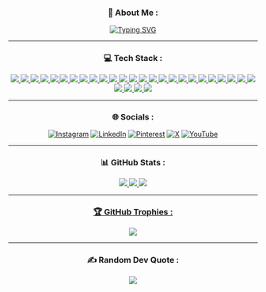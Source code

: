 
<div align="center">
    <h3> 💫 About Me : </h3>
    <a href="https://github.com/MattHeeper">
    <img src="https://readme-typing-svg.demolab.com?font=Fira+Code&weight=100&size=19&duration=3500&pause=1000&color=C4C2C2BC&center=true&vCenter=true&width=500&lines=Hi+I'm+Matt+Heeper;FullStack+Developer;I'm+currently+working+AI+%26+Azure;I'm+so+into+Computer+Sicience;I'm+based+in+Iran" alt="Typing SVG"/>
    </a>
</div>

<hr />

<div align='center'>
    <h3> 💻 Tech Stack :</h3>
    <a href="https://github.com/MattHeeper">
    <!--![Css3]--> <img src='https://img.shields.io/badge/css3-%231572B6.svg?style=for-the-badge&logo=css3&logoColor=white' />
    <!--![JavaScript]--> <img src='https://img.shields.io/badge/javascript-%23323330.svg?style=for-the-badge&logo=javascript&logoColor=%23F7DF1E' />
    <!--![html5]--> <img src='https://img.shields.io/badge/html5-%23E34F26.svg?style=for-the-badge&logo=html5&logoColor=white' />
    <!--![PHP]--> <img src='https://img.shields.io/badge/php-%23777BB4.svg?style=for-the-badge&logo=php&logoColor=white' />
    <!--![PowerShell]--> <img src='https://img.shields.io/badge/PowerShell-%235391FE.svg?style=for-the-badge&logo=powershell&logoColor=white' />
    <!--![Python]--> <img src='https://img.shields.io/badge/python-3670A0?style=for-the-badge&logo=python&logoColor=ffdd54' />
    <!--![Solidity]--> <img src='https://img.shields.io/badge/Solidity-%23363636.svg?style=for-the-badge&logo=solidity&logoColor=white' />
    <!--![TypeScript]--> <img src='https://img.shields.io/badge/typescript-%23007ACC.svg?style=for-the-badge&logo=typescript&logoColor=white' />
    <!--![Azure]--> <img src='https://img.shields.io/badge/azure-%230072C6.svg?style=for-the-badge&logo=microsoftazure&logoColor=white' />
    <!--![.Net]--> <img src='https://img.shields.io/badge/.NET-5C2D91?style=for-the-badge&logo=.net&logoColor=white' />
    <!--![Bootstrap]--> <img src='https://img.shields.io/badge/bootstrap-%238511FA.svg?style=for-the-badge&logo=bootstrap&logoColor=white' />
    <!--![Django]--> <img src='https://img.shields.io/badge/django-%23092E20.svg?style=for-the-badge&logo=django&logoColor=white' />
    <!--![Jquery]--> <img src='https://img.shields.io/badge/jquery-%230769AD.svg?style=for-the-badge&logo=jquery&logoColor=white' />
    <!--![Laravel]--> <img src='https://img.shields.io/badge/laravel-%23FF2D20.svg?style=for-the-badge&logo=laravel&logoColor=white' />
    <!--![NestJs]--> <img src='https://img.shields.io/badge/nestjs-%23E0234E.svg?style=for-the-badge&logo=nestjs&logoColor=white' />
    <!--![NodeJs]--> <img src='https://img.shields.io/badge/node.js-6DA55F?style=for-the-badge&logo=node.js&logoColor=white' />
    <!--![React]--> <img src='https://img.shields.io/badge/react-%2320232a.svg?style=for-the-badge&logo=react&logoColor=%2361DAFB' />
    <!--![Sass]--> <img src='https://img.shields.io/badge/SASS-hotpink.svg?style=for-the-badge&logo=SASS&logoColor=white' />
    <!--![VueJs]--> <img src='https://img.shields.io/badge/vue.js-%2335495e.svg?style=for-the-badge&logo=vuedotjs&logoColor=%234FC08D' />
    <!--![MySql]--> <img src='https://img.shields.io/badge/mysql-4479A1.svg?style=for-the-badge&logo=mysql&logoColor=white' />
    <!--![Illustrator]--> <img src='https://img.shields.io/badge/adobe%20illustrator-%23FF9A00.svg?style=for-the-badge&logo=adobe%20illustrator&logoColor=white' />
    <!--![LightRoom]--> <img src='https://img.shields.io/badge/Adobe%20Lightroom%20Classic-31A8FF.svg?style=for-the-badge&logo=Adobe%20Lightroom%20Classic&logoColor=white' />
    <!--![Photoshop]--> <img src='https://img.shields.io/badge/adobe%20photoshop-%2331A8FF.svg?style=for-the-badge&logo=adobe%20photoshop&logoColor=white' />
    <!--![xd]--> <img src='https://img.shields.io/badge/Adobe%20XD-470137?style=for-the-badge&logo=Adobe%20XD&logoColor=#FF61F6' />
    <!--![Affinity Designer]--> <img src='https://img.shields.io/badge/affinity%20desginer-%231B72BE.svg?style=for-the-badge&logo=affinity-designer&logoColor=white' />
    <!--![Affinity Photo]--> <img src='https://img.shields.io/badge/affinityphoto-%237E4DD2.svg?style=for-the-badge&logo=affinity-photo&logoColor=white' />
    <!--![Figma]--> <img src='https://img.shields.io/badge/figma-%23F24E1E.svg?style=for-the-badge&logo=figma&logoColor=white' />
    <!--![Git]--> <img src='https://img.shields.io/badge/git-%23F05033.svg?style=for-the-badge&logo=git&logoColor=white' />
    <!--![Tailwind]--> <img src='https://img.shields.io/badge/tailwindcss-%2338B2AC.svg?style=for-the-badge&logo=tailwind-css&logoColor=white' />    
    </a>
</div>

<hr />

<div align = 'center' >
    <h3>🌐 Socials :</h3>
    
[![Instagram](https://img.shields.io/badge/Instagram-%23E4405F.svg?logo=Instagram&logoColor=white)](https://instagram.com/https://instagram.com/mattheeper?igshid=NTc4MTIwNjQ2YQ==) [![LinkedIn](https://img.shields.io/badge/LinkedIn-%230077B5.svg?logo=linkedin&logoColor=white)](https://linkedin.com/in/https://www.linkedin.com/in/matt-heeper-34bb14247?utm_source=share&utm_campaign=share_via&utm_content=profile&utm_medium=android_app) [![Pinterest](https://img.shields.io/badge/Pinterest-%23E60023.svg?logo=Pinterest&logoColor=white)](https://pinterest.com/https://pin.it/22rymwfXZ) [![X](https://img.shields.io/badge/X-black.svg?logo=X&logoColor=white)]([https://x.com/https://x.com/MattHeeper?t=czuN7EdzYy0Em2In459OTA&s=09](https://x.com/MattHeeper)) [![YouTube](https://img.shields.io/badge/YouTube-%23FF0000.svg?logo=YouTube&logoColor=white)](https://youtube.com/@https://youtube.com/@mattheeper?sub_confirmation=1)

</div>

<hr />

<div align ='Center' >
    <h3>📊 GitHub Stats :</h3>
    <a href="https://github.com/MattHeeper">
    <!--![]--> <img src='https://github-readme-stats.vercel.app/api?username=MattHeeper&theme=dark&hide_border=false&include_all_commits=false&count_private=false' />
    <!--![]--> <img src='https://github-readme-streak-stats.herokuapp.com/?user=MattHeeper&theme=dark&hide_border=false' />
    <!--![]--> <img src='https://github-readme-stats.vercel.app/api/top-langs/?username=MattHeeper&theme=dark&hide_border=false&include_all_commits=false&count_private=false&layout=compact' />
    </a>
</div>

<hr /> 

<div align = 'Center' >
    <a href="https://github.com/MattHeeper">
    <h3>🏆 GitHub Trophies :</h3>
    <!--![]--> <img src='https://github-profile-trophy.vercel.app/?username=MattHeeper&theme=tokyonight&no-frame=false&no-bg=true&margin-w=4' />
    </a>
</div>

<hr /> 

<div align = 'Center' >
    <h3>✍️ Random Dev Quote :</h3>
    <a href="https://github.com/MattHeeper">
    <!--![]--> <img src='https://quotes-github-readme.vercel.app/api?type=horizontal&theme=gruvbox' />
    </a>
</div>




